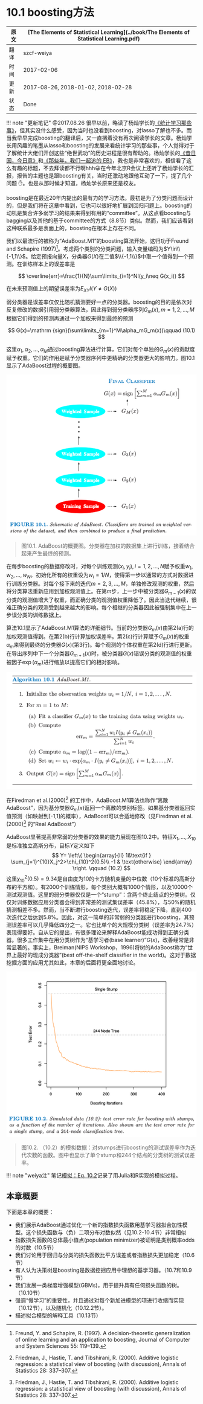 # 10.1 boosting方法

| 原文   | [The Elements of Statistical Learning](../book/The Elements of Statistical Learning.pdf) |
| ---- | ---------------------------------------- |
| 翻译   | szcf-weiya                               |
| 时间   | 2017-02-06                               |
| 更新   | 2017-08-26, 2018-01-02, 2018-02-28                               |
| 状态 | Done | 

!!! note "更新笔记"
    @2017.08.26 很早以前，略读了杨灿学长的[《统计学习那些事》](https://cosx.org/2011/12/stories-about-statistical-learning/)，但其实没什么感受，因为当时也没看到boosting，对lasso了解也不多。而当我早早完成boosting的翻译后，又一直搁着没有再次阅读学长的文章。杨灿学长用风趣的笔墨从lasso和boosting的发展来看统计学习的那些事，个人觉得对于了解统计大佬们开创这些“绝世武功”的历史进程是很有帮助的。杨灿学长的[《昔日因，今日意》](https://cosx.org/2014/04/lmmandme)和[《那些年，我们一起追的 EB》](https://cosx.org/2012/05/chase-after-eb/)，我也是非常喜欢的，相信看了这么有趣的标题，不去拜读都不行啊hhh:grinning:在今年北京R会议上还听了杨灿学长的汇报，报告的主题也是跟boosting有关，当时还激动地跟他互动了一下，提了几个问题 :raised_hand:。也是从那时候才知道，杨灿学长原来还是校友。


boosting是在最近20年内提出的最有力的学习方法。最初是为了分类问题而设计的，但是我们将在这章中看到，它也可以很好地扩展到回归问题上。boosting的动机是集合许多弱学习的结果来得到有用的“committee”。从这点看boosting与bagging以及其他的基于committee的方式（8.8节）类似。然而，我们应该看到这种联系最多是表面上的，boosting在根本上存在不同。

我们以最流行的被称为“AdaBoost.M1”的boosting算法开始，这归功于Freund and Schapire (1997)[^1]。考虑两个类别的分类问题，输入变量编码为$Y\in\\{-1,1\\}$。给定预报向量$X$，分类器$G(X)$在二值$\\{-1,1\\}$中取一个值得到一个预测。在训练样本上的误差率是

$$
\overline{err}=\frac{1}{N}\sum\limits_{i=1}^NI(y_i\neq G(x_i))
$$

在未来预测值上的期望误差率为$E_{XY}I(Y\neq G(X))$

弱分类器是误差率仅仅比随机猜测要好一点的分类器。boosting的目的是依次对反复修改的数据引用弱分类器算法，因此得到弱分类器序列$G_m(x),m=1,2,\ldots,M$ 根据它们得到的预测再通过一个加权来得到最终的预测

$$
G(x)=\mathrm {sign}(\sum\limits_{m=1}^M\alpha_mG_m(x))\qquad (10.1)
$$

这里$\alpha_1,\alpha_2,\ldots,\alpha_M$通过boosting算法进行计算，它们对每个单独的$G_m(x)$的贡献度赋予权重。它们的作用是赋予分类器序列中更精确的分类器更大的影响力。图10.1显示了AdaBoost过程的概要图。

![](../img/10/fig10.1.png)

> 图10.1. AdaBoost的概要图。分类器在加权的数据集上进行训练，接着结合起来产生最终的预测。

在每步boosting的数据修改时，对每个训练观测$(x_i,y_i),i=1,2,\ldots,N$赋予权重$w_1,w_2,\ldots,w_N$。初始化所有的权重设为$w_i=1/N$，使得第一步以通常的方式对数据进行训练分类器。对每个接下来的迭代$m=2,3,\ldots,M$，单独修改观测的权重，然后将分类算法重新应用到加权观测值上。在第$m$步，上一步中被分类器$G_{m-1}(x)$的误分类的观测值增大了权重，而正确分类的观测值权重降低了。因此当迭代继续，很难正确分类的观测受到越来越大的影响。每个相继的分类器因此被强制集中在上一步误分类的训练数据上。

算法10.1显示了AdaBoost.M1算法的详细细节。当前的分类器$G_m(x)$由第2(a)行的加权观测值得到。在第2(b)行计算加权误差率。第2(c)行计算赋予$G_m(x)$的权重$\alpha_m$来得到最终的分类器$G(x)$(第3行)。每个观测的个体权重在第2(d)行进行更新。在导出序列中下一个分类器$G_{m+1}(x)$时，被分类器$G(x)$错误分类的观测值的权重被因子$\exp(\alpha_m)$进行缩放以提高它们的相对影响。

![](../img/10/alg10.1.png)

在Firedman et al.(2000)[^2] 的工作中，AdaBoost.M1算法也称作“离散 AdaBoost”，因为基分类器$G_m(x)$返回一个离散的类别标签。如果基分类器返回实值预测（如映射到[-1,1]的概率），AdaBoost可以合适地修改（见Firedman et al. (2000)[^2] 的“Real AdaBoost”）

AdaBoost显著提高非常弱的分类器的效果的能力展现在图10.2中。特征$X_1,\ldots,X_{10}$是标准独立高斯分布，目标$Y$定义如下
$$
Y=
\left\{
\begin{array}{ll}
1&\text{if } \sum_{j=1}^{10}X_j^2>\chi_{10}^2(0.5)\\
-1 & \text{otherwise}
\end{array}
\right.
\qquad (10.2)
$$
这里$\chi_{10}^2(0.5)=9.34$是自由度为10的卡方随机变量的中位数（10个标准的高斯分布的平方和）。有2000个训练情形，每个类别大概有1000个情形，以及10000个测试观测值。这里的弱分类器仅仅是一个“stump”：含两个终止结点的分类树。仅仅对训练数据应用分类器会得到非常差的测试集误差率（45.8%），与50%的随机猜测相差不多。然而，当不断进行boosting迭代，误差率将稳定下降，直到400次迭代之后达到5.8%。因此，对这一简单的非常弱的分类器进行boosting，其预测误差率可以几乎降低四分之一。它也比单个的大规模分类树（误差率为24.7%）表现得要好。自从它的提出，有很多理论来解释AdaBoost能成功得到正确分类器。很多工作集中在用分类树作为“基学习者(base learner)”$G(x)$，改善经常是非常显著的。事实上，Breiman(NIPS Workshop，1996)将树的AdaBoost称为“世界上最好的现成分类器”(best off-the-shelf classifier in
the world)。这对于数据挖掘方面的应用尤其如此，本章的后面将更全面地讨论。

![](../img/10/fig10.2.png)

> 图10.2. （10.2）的模拟数据：对stumps进行boosting的测试误差率作为迭代次数的函数。图中也显示了单个stump和244个结点的分类树的测试误差率。

!!! note "weiya注"
    笔记[模拟：Eq. 10.2](https://esl.hohoweiya.xyz/notes/boosting/sim-eq-10-2/index.html)记录了用Julia和R实现的模拟过程。

## 本章概要

下面是本章的概要：

- 我们展示AdaBoost通过优化一个新的指数损失函数用基学习器拟合加性模型。这个损失函数与（负）二项分布对数似然（见10.2-10.4节）非常相似
- 指数损失函数的总体最小值点(population minimizer)被证明是类别概率odds的对数（10.5节）
- 我们讨论用于回归与分类的损失函数比平方误差或者指数损失更加稳定（10.6节）
- 有人认为决策树是boosting是数据挖掘应用中理想的基学习器。（10.7和10.9节）
- 我们发展一类梯度增强模型(GBMs)，用于提升具有任何损失函数的树。（10.10节）
- 强调“慢学习”的重要性，并且通过对每个新加进模型的项进行收缩而实现（10.12节），以及随机化（10.12.2节）。
- 描述拟合模型的解释工具（10.13节）

[^1]: Freund, Y. and Schapire, R. (1997). A decision-theoretic generalization of online learning and an application to boosting, Journal of Computer and System Sciences 55: 119–139.
[^2]: Friedman, J., Hastie, T. and Tibshirani, R. (2000). Additive logistic regression: a statistical view of boosting (with discussion), Annals of Statistics 28: 337–307.